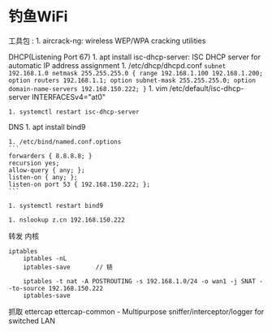 
# 钓鱼WiFi

工具包 :
    1. aircrack-ng: wireless WEP/WPA cracking utilities

DHCP(Listening Port 67)
    1. apt install isc-dhcp-server: ISC DHCP server for automatic IP address assignment
    1. /etc/dhcp/dhcpd.conf
    ```
    subnet 192.168.1.0 netmask 255.255.255.0 {
        range 192.168.1.100 192.168.1.200;
        option routers 192.168.1.1;
        option subnet-mask 255.255.255.0;
        option domain-name-servers 192.168.150.222;
    }
    ```
    1. vim /etc/default/isc-dhcp-server
        INTERFACESv4="at0"

    1. systemctl restart isc-dhcp-server


DNS
    1. apt install bind9

    1. /etc/bind/named.conf.options
    ```
    forwarders { 8.8.8.8; }
    recursion yes;
    allow-query { any; };
    listen-on { any; };
    listen-on port 53 { 192.168.150.222; };
    ```

    1. systemctl restart bind9

    1. nslookup z.cn 192.168.150.222


转发
    内核

    iptables
        iptables -nL
        iptables-save       // 链
        
        iptables -t nat -A POSTROUTING -s 192.168.1.0/24 -o wan1 -j SNAT --to-source 192.168.150.222
        iptables-save

抓取
    ettercap
        ettercap-common - Multipurpose sniffer/interceptor/logger for switched LAN

